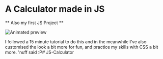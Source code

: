 # A Calculator made in JS
** Also my first JS Project **

![Animated preview](animated_preview.gif)

I followed a 15 minute tutorial to do this and in the meanwhile I've also customised the look a bit more for fun, and practice my skills with CSS a bit more.
'nuff said :P# JS-Calculator
